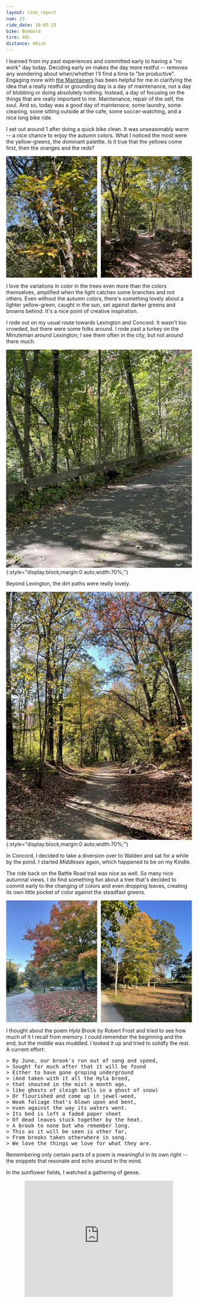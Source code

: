 ```yaml
---
layout: ride_report
num: 23
ride_date: 10-05-25
bike: Bombora
tire: 40c
distance: 40ish
---
```


I learned from my past experiences and committed early to having a "no work" day today. Deciding early on makes the day more restful -- removes any wondering about when/whether I'll find a time to "be productive". Engaging more with [the Maintainers](https://themaintainers.org/) has been helpful for me in clarifying the idea that a really restful or grounding day is a day of maintenance, not a day of blobbing or doing absolutely nothing. Instead, a day of focusing on the things that are really important to me. Maintenance, repair of the self, the soul. And so, today was a good day of maintenace; some laundry, some cleaning, some sitting outside at the cafe, some soccer-watching, and a nice long bike ride.

I set out around 1 after doing a quick bike clean. It was unseasonably warm -- a nice chance to enjoy the autumn colors. What I noticed the most were the yellow-greens, the dominant palettte. Is it true that the yellows come first, then the oranges and the reds? 

<div style="display:flex;justify-content:space-between;">
  <img src="/figs/ride_reports/23/yellows1.jpg" alt="bridge" style="width:49%;">
  <img src="/figs/ride_reports/23/yellows2.jpg" alt="graff" style="width:49%;">
</div> 

I love the variations in color in the trees even more than the colors themselves, amplified when the light catches some branches and not others. Even without the autumn colors, there's something lovely about a lighter yellow-green, caught in the sun, set against darker greens and browns behind. It's a nice point of creative inspiration.

I rode out on my usual route towards Lexington and Concord. It wasn't too crowded, but there were some folks around. I rode past a turkey on the Minuteman around Lexington; I see them often in the city, but not around there much. 

![spot](/figs/ride_reports/23/turk.jpg){:style="display:block;margin:0 auto;width:70%;"}

Beyond Lexington, the dirt paths were really lovely. 

![spot](/figs/ride_reports/23/dirtpaths.jpg){:style="display:block;margin:0 auto;width:70%;"}

In Concord, I decided to take a diversion over to Walden and sat for a while by the pond. I started *Middlesex* again, which happened to be on my Kindle. 

The ride back on the Battle Road trail was nice as well. So many nice autumnal views. I do find something fun about a tree that's decided to commit early to the changing of colors and even dropping leaves, creating its own little pocket of color against the steadfast greens.

<div style="display:flex;justify-content:space-between;">
  <img src="/figs/ride_reports/23/autumn1.jpg" alt="bridge" style="width:49%;">
  <img src="/figs/ride_reports/23/autumn2.jpg" alt="graff" style="width:49%;">
</div> 

I thought about the poem *Hyla Brook* by Robert Frost and tried to see how much of it I recall from memory. I could remember the beginning and the end, but the middle was muddled. I looked it up and tried to solidfy the rest. A current effort: 

<pre>
> By June, our brook's run out of song and speed, 
> Sought for much after that it will be found
> Either to have gone groping underground
> (And taken with it all the Hyla breed, 
> that shouted in the mist a month ago, 
> like ghosts of sleigh bells in a ghost of snow)
> Or flourished and come up in jewel-weed, 
> Weak foliage that's blown upon and bent, 
> even against the way its waters went. 
> Its bed is left a faded paper sheet
> Of dead leaves stuck together by the heat. 
> A brook to none but who remember long. 
> This as it will be seen is other far, 
> From brooks taken otherwhere in song. 
> We love the things we love for what they are. 
</pre>

Remembering only certain parts of a poem is meaningful in its own right -- the snippets that resonate and echo around in the mind. 

In the sunflower fields, I watched a gathering of geese. 

<iframe width="560" height="315" src="https://www.youtube.com/embed/4w2t-FMrRGs" frameborder="0" allow="accelerometer; autoplay; clipboard-write; encrypted-media; gyroscope; picture-in-picture" allowfullscreen style="display:block;margin:0 auto;width:80%;"></iframe>